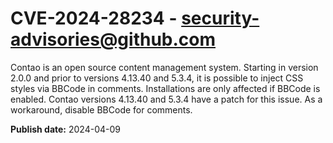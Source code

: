 # CVE-2024-28234 - security-advisories@github.com

Contao is an open source content management system. Starting in version 2.0.0 and prior to versions 4.13.40 and 5.3.4, it is possible to inject CSS styles via BBCode in comments. Installations are only affected if BBCode is enabled. Contao versions 4.13.40 and 5.3.4 have a patch for this issue. As a workaround, disable BBCode for comments.

**Publish date:** 2024-04-09
